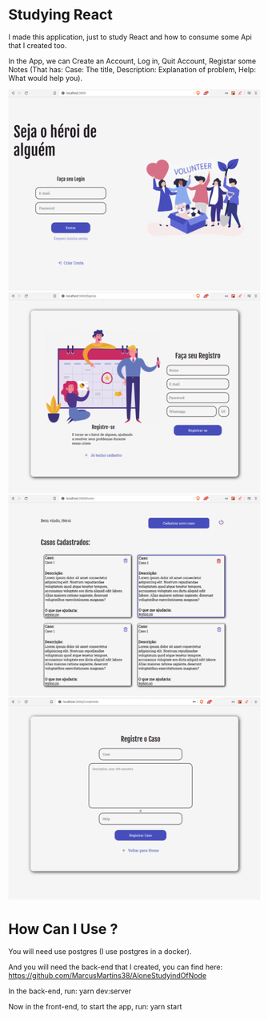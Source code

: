 # Studying React
I made this application, just to study React and how to consume some Api that I created too.

In the App, we can Create an Account, Log in, Quit Account, Registar some Notes (That has: Case: The title, Description: Explanation of problem, Help: What would help you).

<img src="src/images/signIn.png" width=550 >

<img src="src/images/signup.png" width=550 >

<img src="src/images/home.png" width=550 >

<img src="src/images/createnote.png" width=550 >

# How Can I Use ?

You will need use postgres (I use postgres in a docker).

And you will need the back-end that I created, you can find here: https://github.com/MarcusMartins38/AloneStudyindOfNode

In the back-end, run:  yarn dev:server 

Now in the front-end, to start the app, run: yarn start
